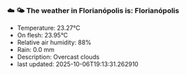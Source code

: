 ### ☁️ 🌤️  The weather in Florianópolis is: Florianópolis

- Temperature: 23.27°C
- On flesh: 23.95°C
- Relative air humidity: 88%
- Rain: 0.0 mm
- Description: Overcast clouds
- last updated: 2025-10-06T19:13:31.262910
